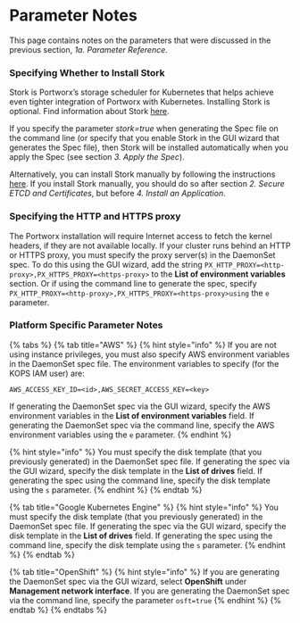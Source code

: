 # Parameter Notes

This page contains notes on the parameters that were discussed in the previous section, _1a. Parameter Reference_. 

### Specifying Whether to Install Stork

Stork is Portworx’s storage scheduler for Kubernetes that helps achieve even tighter integration of Portworx with Kubernetes. Installing Stork is optional. Find information about Stork [here](https://github.com/libopenstorage/stork).

If you specify the parameter _stork=true_ when generating the Spec file on the command line \(or specify that you enable Stork in the GUI wizard that generates the Spec file\), then Stork will be installed automatically when you apply the Spec \(see section _3. Apply the Spec_\). 

Alternatively, you can install Stork manually by following the instructions [here](https://github.com/libopenstorage/stork#running-stork). If you install Stork manually, you should do so after section _2. Secure ETCD and Certificates_, but before _4. Install an Application_.

### Specifying the HTTP and HTTPS proxy

The Portworx installation will require Internet access to fetch the kernel headers, if they are not available locally. If your cluster runs behind an HTTP or HTTPS proxy, you must specify the proxy server\(s\) in the DaemonSet spec. To do this using the GUI wizard, add the string `PX_HTTP_PROXY=<http-proxy>,PX_HTTPS_PROXY=<https-proxy>` to the **List of environment variables** section. Or if using the command line to generate the spec, specify `PX_HTTP_PROXY=<http-proxy>,PX_HTTPS_PROXY=<https-proxy>using` the `e` parameter.

### Platform Specific Parameter Notes

{% tabs %}
{% tab title="AWS" %}
{% hint style="info" %}
If you are not using instance privileges, you must also specify AWS environment variables in the DaemonSet spec file. The environment variables to specify \(for the KOPS IAM user\) are:

`AWS_ACCESS_KEY_ID=<id>,AWS_SECRET_ACCESS_KEY=<key>`

If generating the DaemonSet spec via the GUI wizard, specify the AWS environment variables in the **List of environment variables** field. If generating the DaemonSet spec via the command line, specify the AWS environment variables using the `e` parameter.
{% endhint %}

{% hint style="info" %}
You must specify the disk template \(that you previously generated\) in the DaemonSet spec file. If generating the spec via the GUI wizard, specify the disk template in the **List of drives** field. If generating the spec using the command line, specify the disk template using the `s` parameter.
{% endhint %}
{% endtab %}

{% tab title="Google Kubernetes Engine" %}
{% hint style="info" %}
You must specify the disk template \(that you previously generated\) in the DaemonSet spec file. If generating the spec via the GUI wizard, specify the disk template in the **List of drives** field. If generating the spec using the command line, specify the disk template using the `s` parameter.
{% endhint %}
{% endtab %}

{% tab title="OpenShift" %}
{% hint style="info" %}
If you are generating the DaemonSet spec via the GUI wizard, select **OpenShift** under **Management network interface**. If you are generating the DaemonSet spec via the command line, specify the parameter `osft=true`
{% endhint %}
{% endtab %}
{% endtabs %}

